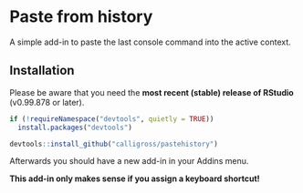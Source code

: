 Paste from history
==============

A simple add-in to paste the last console command into the active context.

Installation
------------

Please be aware that you need the **most recent (stable) release of RStudio** (v0.99.878 or later).

```r
if (!requireNamespace("devtools", quietly = TRUE))
  install.packages("devtools")

devtools::install_github("calligross/pastehistory")
```

Afterwards you should have a new add-in in your Addins menu. 

**This add-in only makes sense if you assign a keyboard shortcut!**
